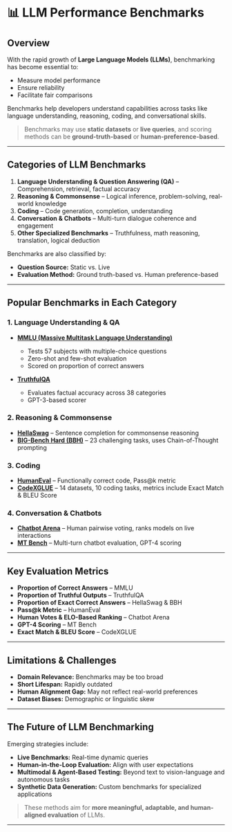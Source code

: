 # 📊 LLM Performance Benchmarks

## Overview
With the rapid growth of **Large Language Models (LLMs)**, benchmarking has become essential to:

- Measure model performance  
- Ensure reliability  
- Facilitate fair comparisons  

Benchmarks help developers understand capabilities across tasks like language understanding, reasoning, coding, and conversational skills.  

> Benchmarks may use **static datasets** or **live queries**, and scoring methods can be **ground-truth-based** or **human-preference-based**.

---

## Categories of LLM Benchmarks

1. **Language Understanding & Question Answering (QA)** – Comprehension, retrieval, factual accuracy  
2. **Reasoning & Commonsense** – Logical inference, problem-solving, real-world knowledge  
3. **Coding** – Code generation, completion, understanding  
4. **Conversation & Chatbots** – Multi-turn dialogue coherence and engagement  
5. **Other Specialized Benchmarks** – Truthfulness, math reasoning, translation, logical deduction  

Benchmarks are also classified by:

- **Question Source:** Static vs. Live  
- **Evaluation Method:** Ground truth-based vs. Human preference-based

---

## Popular Benchmarks in Each Category

### 1. Language Understanding & QA
- **[MMLU (Massive Multitask Language Understanding)](https://github.com/hendrycks/test)**
  - Tests 57 subjects with multiple-choice questions  
  - Zero-shot and few-shot evaluation  
  - Scored on proportion of correct answers

- **[TruthfulQA](https://github.com/mbritz/TruthfulQA)**  
  - Evaluates factual accuracy across 38 categories  
  - GPT-3-based scorer

### 2. Reasoning & Commonsense
- **[HellaSwag](https://rowanzellers.com/hellaswag/)** – Sentence completion for commonsense reasoning  
- **[BIG-Bench Hard (BBH)](https://github.com/google/BIG-bench)** – 23 challenging tasks, uses Chain-of-Thought prompting  

### 3. Coding
- **[HumanEval](https://github.com/openai/human-eval)** – Functionally correct code, Pass@k metric  
- **[CodeXGLUE](https://github.com/microsoft/CodeXGLUE)** – 14 datasets, 10 coding tasks, metrics include Exact Match & BLEU Score  

### 4. Conversation & Chatbots
- **[Chatbot Arena](https://www.chatbotarena.com/)** – Human pairwise voting, ranks models on live interactions  
- **[MT Bench](https://mt-bench.github.io/)** – Multi-turn chatbot evaluation, GPT-4 scoring

---

## Key Evaluation Metrics

- **Proportion of Correct Answers** – MMLU  
- **Proportion of Truthful Outputs** – TruthfulQA  
- **Proportion of Exact Correct Answers** – HellaSwag & BBH  
- **Pass@k Metric** – HumanEval  
- **Human Votes & ELO-Based Ranking** – Chatbot Arena  
- **GPT-4 Scoring** – MT Bench  
- **Exact Match & BLEU Score** – CodeXGLUE

---

## Limitations & Challenges

- **Domain Relevance:** Benchmarks may be too broad  
- **Short Lifespan:** Rapidly outdated  
- **Human Alignment Gap:** May not reflect real-world preferences  
- **Dataset Biases:** Demographic or linguistic skew

---

## The Future of LLM Benchmarking

Emerging strategies include:

- **Live Benchmarks:** Real-time dynamic queries  
- **Human-in-the-Loop Evaluation:** Align with user expectations  
- **Multimodal & Agent-Based Testing:** Beyond text to vision-language and autonomous tasks  
- **Synthetic Data Generation:** Custom benchmarks for specialized applications  

> These methods aim for **more meaningful, adaptable, and human-aligned evaluation** of LLMs.

---

